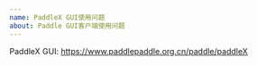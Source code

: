 ```yaml
---
name: PaddleX GUI使用问题
about: Paddle GUI客户端使用问题
---
```


PaddleX GUI: https://www.paddlepaddle.org.cn/paddle/paddleX
